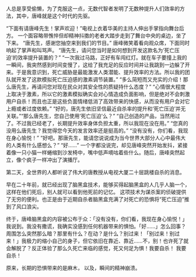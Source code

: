 人总是享受偷懒，为了克服这一点，无数代智者发明了无数种提升人们效率的方法，其中，唐峰就是这个时代的先驱。

“下面有请唐峰先生！掌声欢迎！”电视上衣着华美的主持人伸出手掌指向舞台后方。
一个面容略带憔悴但却精神抖擞的老者大踏步走到了舞台中央的桌边，坐了下来。
“唐先生，感谢您抽空来到我们的节目。”
唐峰微笑着看向观众席，下面同时响起了掌声和叫骂声。
“唐先生，请问您当时是如何想到开发这款名为‘死亡压迫’的效率提升装置的？”
“一次我过马路，正好有车闯红灯。就在车子要撞上我的一瞬间，我突然感到时间变慢了，这给了我充足的反应时间并让我跳到一边躲了开来。于是我意识到，死亡威胁是最能激发人类潜能、提升效率的方法。所以我的团队就开发了这款模拟死亡压迫感的激素调节装置。”
“多么简短而又充实的介绍！那么唐先生，再请问您对现在民众对其安全性的质疑持什么态度？”
“心情很大程度上取决于激素，所以它的激素模拟确实会对心情造成负面影响，但是绝对不会刺激用户自杀！而且也正是这些负面情绪低消了高效带来的快感，从而没有用户会对它上瘾或者过度依赖。”
“好的，唐先生依旧坚信最近自杀率的提升和‘死亡压迫’并无关联。”“那么唐先生，您自己使用‘死亡压迫’么？”
“自己创造的产品，当然用过了。不过我已经老了，长期提升效率身体负担太重，所以我现在没在用。”
“您真的没用么唐先生？我觉得您今天的发言效率还是挺高的。”
“没有没有，你们看，我现在身心愉悦！”
“好吧。那唐先生，能请您说说成为当今世界大部分人心中最伟大的人类有什么感想么？”
“好……”
一个字都没说完，却见唐峰突然开始发抖，紧接着像一只小猫一样蜷缩到沙发椅中，嘴中低声嘀咕着些什么。随后，唐峰突然起立，像个疯子一样冲出了演播厅。

第二天，全世界的人都听说了伟大的唐教授从电视大厦二十层跳楼自杀的消息。

早在二十年前，就已经出现了脑黑盒技术，能够买得起脑黑盒的人几乎人脑一个，这样在他们死后，别人就可以看到他死前的记忆。
这项技术为谋杀案的侦破提供了无穷的便利。也正是由于近期自杀者脑黑盒充满了对死亡的恐惧将“死亡压迫”推到了风口浪尖。

终于，唐峰脑黑盒的内容被公布于众：「没有没有，你们看，我现在身心愉悦！」我说到。我没有撒谎，我确实没感到任何机器带来的惧怕。「好……」怎么回事？周围怎么突然那么暗？那里有什么？在动？是什么？别过来！「别过来！别过来！」我极力的缩小自己的身子，但它依旧在靠近、靠近……不，别！也许死了就会解脱了？反正体验了那么久死亡来临的感觉，死又何足为惧！我要自杀！
我要自杀！

原来，长期的恐惧带来的是麻木，
以及，瞬间的精神崩溃。